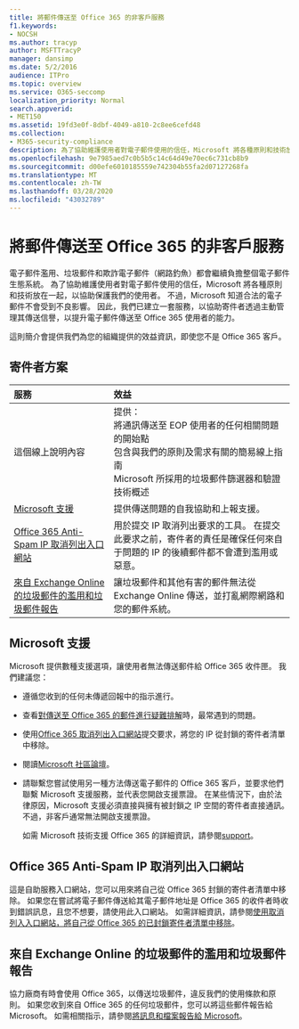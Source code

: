 ```yaml
---
title: 將郵件傳送至 Office 365 的非客戶服務
f1.keywords:
- NOCSH
ms.author: tracyp
author: MSFTTracyP
manager: dansimp
ms.date: 5/2/2016
audience: ITPro
ms.topic: overview
ms.service: O365-seccomp
localization_priority: Normal
search.appverid:
- MET150
ms.assetid: 19fd3e0f-8dbf-4049-a810-2c8ee6cefd48
ms.collection:
- M365-security-compliance
description: 為了協助維護使用者對電子郵件使用的信任，Microsoft 將各種原則和技術放在一起，以協助保護我們的使用者。
ms.openlocfilehash: 9e7985aed7c0b5b5c14c64d49e70ec6c731cb8b9
ms.sourcegitcommit: d00efe6010185559e742304b55fa2d07127268fa
ms.translationtype: MT
ms.contentlocale: zh-TW
ms.lasthandoff: 03/28/2020
ms.locfileid: "43032789"
---
```

# <a name="services-for-non-customers-sending-mail-to-office-365"></a>將郵件傳送至 Office 365 的非客戶服務

電子郵件濫用、垃圾郵件和欺詐電子郵件（網路釣魚）都會繼續負擔整個電子郵件生態系統。 為了協助維護使用者對電子郵件使用的信任，Microsoft 將各種原則和技術放在一起，以協助保護我們的使用者。 不過，Microsoft 知道合法的電子郵件不會受到不良影響。 因此，我們已建立一套服務，以協助寄件者透過主動管理其傳送信譽，以提升電子郵件傳送至 Office 365 使用者的能力。

這則簡介會提供我們為您的組織提供的效益資訊，即使您不是 Office 365 客戶。

## <a name="sender-solutions"></a>寄件者方案

|**服務**|**效益**|
|:-----|:-----|
|這個線上說明內容| 提供：  <br/>  將通訊傳送至 EOP 使用者的任何相關問題的開始點  <br/>  包含與我們的原則及需求有關的簡易線上指南  <br/>  Microsoft 所採用的垃圾郵件篩選器和驗證技術概述|
|[Microsoft 支援](#microsoft-support)|提供傳送問題的自我協助和上報支援。|
|[Office 365 Anti-Spam IP 取消列出入口網站](#office-365-anti-spam-ip-delist-portal)|用於提交 IP 取消列出要求的工具。 在提交此要求之前，寄件者的責任是確保任何來自于問題的 IP 的後續郵件都不會遭到濫用或惡意。|
|[來自 Exchange Online 的垃圾郵件的濫用和垃圾郵件報告](#abuse-and-spam-reporting-for-junk-email-originating-from-exchange-online)|讓垃圾郵件和其他有害的郵件無法從 Exchange Online 傳送，並打亂網際網路和您的郵件系統。|

## <a name="microsoft-support"></a>Microsoft 支援

Microsoft 提供數種支援選項，讓使用者無法傳送郵件給 Office 365 收件匣。 我們建議您：

- 遵循您收到的任何未傳遞回報中的指示進行。

- 查看[對傳送至 Office 365 的郵件進行疑難排解](troubleshooting-mail-sent-to-office-365.md)時，最常遇到的問題。

- 使用[Office 365 取消列出入口網站](https://sender.office.com)提交要求，將您的 IP 從封鎖的寄件者清單中移除。

- 閱讀[Microsoft 社區論壇](https://community.office365.com/f/)。

- 請聯繫您嘗試使用另一種方法傳送電子郵件的 Office 365 客戶，並要求他們聯繫 Microsoft 支援服務，並代表您開啟支援票證。 在某些情況下，由於法律原因，Microsoft 支援必須直接與擁有被封鎖之 IP 空間的寄件者直接通訊。 不過，非客戶通常無法開啟支援票證。

  如需 Microsoft 技術支援 Office 365 的詳細資訊，請參閱[support](https://docs.microsoft.com/office365/servicedescriptions/office-365-platform-service-description/support)。

## <a name="office-365-anti-spam-ip-delist-portal"></a>Office 365 Anti-Spam IP 取消列出入口網站

這是自助服務入口網站，您可以用來將自己從 Office 365 封鎖的寄件者清單中移除。 如果您在嘗試將電子郵件傳送給其電子郵件地址是 Office 365 的收件者時收到錯誤訊息，且您不想要，請使用此入口網站。 如需詳細資訊，請參閱[使用取消列入入口網站，將自己從 Office 365 的已封鎖寄件者清單中移除](use-the-delist-portal-to-remove-yourself-from-the-office-365-blocked-senders-lis.md)。

## <a name="abuse-and-spam-reporting-for-junk-email-originating-from-exchange-online"></a>來自 Exchange Online 的垃圾郵件的濫用和垃圾郵件報告

協力廠商有時會使用 Office 365，以傳送垃圾郵件，違反我們的使用條款和原則。 如果您收到來自 Office 365 的任何垃圾郵件，您可以將這些郵件報告給 Microsoft。 如需相關指示，請參閱[將訊息和檔案報告給 Microsoft](report-junk-email-messages-to-microsoft.md)。
